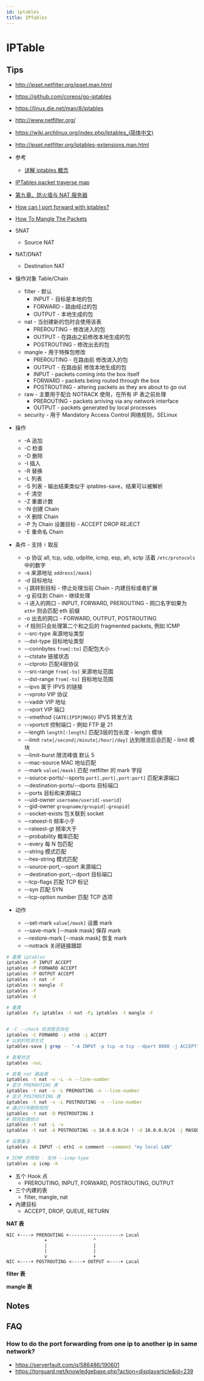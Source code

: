 ```yaml
---
id: iptables
title: IPTables
---
```


# IPTable

## Tips
* http://ipset.netfilter.org/ipset.man.html
* https://github.com/coreos/go-iptables
* https://linux.die.net/man/8/iptables
* http://www.netfilter.org/
* https://wiki.archlinux.org/index.php/Iptables_(简体中文)
* http://ipset.netfilter.org/iptables-extensions.man.html
* 参考
  * [详解 iptables 概念](http://www.zsythink.net/archives/1199)
* [IPTables packet traverse map](http://www.adminsehow.com/2011/09/iptables-packet-traverse-map/)
* [第九章、防火墙与 NAT 服务器](http://cn.linux.vbird.org/linux_server/0250simple_firewall.php)
* [How can I port forward with iptables?](https://serverfault.com/questions/140622)
* [How To Mangle The Packets](https://netfilter.org/documentation/HOWTO/NAT-HOWTO-6.html)

* SNAT
  * Source NAT
* NAT/DNAT
  * Destination NAT
* 操作对象 Table/Chain
  * filter - 默认
    * INPUT - 目标是本地的包
    * FORWARD - 路由经过的包
    * OUTPUT - 本地生成的包
  * nat - 当创建新的包时会使用该表
    * PREROUTING - 修改进入的包
    * OUTPUT - 在路由之前修改本地生成的包
    * POSTROUTING - 修改出去的包
  * mangle - 用于特殊包修改
    * PREROUTING - 在路由前 修改进入的包
    * OUTPUT - 在路由前 修改本地生成的包
    * INPUT - packets coming into the  box  itself
    * FORWARD - packets being routed through the box
    * POSTROUTING - altering packets as they are about to go out
  * raw - 主要用于配合 NOTRACK 使用，在所有 IP 表之前处理
    * PREROUTING - packets  arriving  via  any  network interface
    * OUTPUT - packets generated by local processes
  * security - 用于 Mandatory Access Control 网络规则，SELinux
* 操作
  * -A 追加
  * -C 检查
  * -D 删除
  * -I 插入
  * -R 替换
  * -L 列表
  * -S 列表 - 输出结果类似于 iptables-save，结果可以被解析
  * -F 清空
  * -Z 重置计数
  * -N 创建 Chain
  * -X 删除 Chain
  * -P 为 Chain 设置目标 - ACCEPT DROP REJECT
  * -E 重命名 Chain
* 条件 - 支持 `!` 取反
  * -p 协议 all, tcp, udp, udplite, icmp, esp, ah, sctp 活着 `/etc/protocols ` 中的数字
  * -s 来源地址 `address[/mask]`
  * -d 目标地址
  * -j 跳转到目标 - 停止处理当前 Chain - 内建目标或者扩展
  * -g 前往到 Chain - 继续处理
  * -i 进入的网口 - INPUT, FORWARD, PREROUTING - 网口名字如果为 `eth+` 则会匹配 eth 前缀
  * -o 出去的网口 - FORWARD, OUTPUT, POSTROUTING
  * -f 规则只会处理第二个和之后的 fragmented packets, 例如 ICMP
  * --src-type 来源地址类型
  * --dst-type 目标地址类型
  * --connbytes `from[:to]` 匹配包大小
  * --ctstate 链接状态
  * --ctproto 匹配4层协议
  * --src-range `from[-to]` 来源地址范围
  * --dst-range `from[-to]` 目标地址范围
  * --ipvs 属于 IPVS 的链接
  * --vproto VIP 协议
  * --vaddr VIP 地址
  * --vport VIP 端口
  * --vmethod `{GATE|IPIP|MASQ}` IPVS 转发方法
  * --vportctl 控制端口 - 例如 FTP 是 21
  * --length `length[:length]` 匹配3层的包长度 - length 模块
  * --limit `rate[/second|/minute|/hour|/day]` 达到限流后会匹配 - limit 模块
  * --limit-burst 限流峰值 默认 5
  * --mac-source MAC 地址匹配
  * --mark `value[/mask]` 匹配 netfilter 的 mark 字段
  * --source-ports/--sports `port[,port|,port:port]` 匹配来源端口
  * --destination-ports/--dports 目标端口
  * --ports 目标和来源端口
  * --uid-owner `username/userid[-userid]`
  * --gid-owner `groupname/groupid[-groupid]`
  * --socket-exists 包关联到 socket
  * --rateest-lt 频率小于
  * --rateest-gt 频率大于
  * --probability 概率匹配
  * --every 每 N 包匹配
  * --string 模式匹配
  * --hex-string 模式匹配
  * --source-port,--sport 来源端口
  * --destination-port,--dport 目标端口
  * --tcp-flags 匹配 TCP 标记
  * --syn 匹配 SYN
  * --tcp-option number 匹配 TCP 选项
* 动作
  * --set-mark `value[/mask]` 设置 mark
  * --save-mark [--mask mask] 保存 mark
  * --restore-mark [--mask mask] 恢复 mark
  * --notrack 关闭链接跟踪

   


```bash
# 重置 iptables
iptables -P INPUT ACCEPT
iptables -P FORWARD ACCEPT
iptables -P OUTPUT ACCEPT
iptables -t nat -F
iptables -t mangle -F
iptables -F
iptables -X

# 重置
iptables -F; iptables -t nat -F; iptables -t mangle -F


# -C --check 检测是否存在
iptables -C FORWARD -i eth0 -j ACCEPT 
# 以前的检测方式
iptables-save | grep -- "-A INPUT -p tcp -m tcp --dport 8080 -j ACCEPT"

# 查看状态
iptables -nvL

# 查看 nat 路由表
iptables -t nat -v -L -n --line-number
# 显示 PREROUTING 表
iptables -t nat -v -L PREROUTING -n --line-number
# 显示 POSTROUTING 表
iptables -t nat -v -L POSTROUTING -n --line-number
# 通过行号删除规则
iptables -t nat -D POSTROUTING 3
# 规则处理统计
iptables -t nat -L -v
iptables -t nat -A POSTROUTING -s 10.0.0.0/24 ! -d 10.0.0.0/24 -j MASQUERADE

# 设置备注
iptables -A INPUT -i eth1 -m comment --comment "my local LAN"

# ICMP 的帮助 - 支持 --icmp-type
iptables -p icmp -h
```


* 五个 Hook 点
  * PREROUTING, INPUT, FORWARD, POSTROUTING, OUTPUT
* 三个内建的表
  * filter, mangle, nat
* 內建目标
  * ACCEPT, DROP, QUEUE, RETURN

__NAT 表__
```
NIC +----> PREROUTING +-------------------> Local
              +                 ^
              |                 |
              |                 |
              v                 +
NIC <----+ POSTROUTING <----+ OUTPUT <----+ Local
```

__filter 表__

__mangle 表__


## Notes

## FAQ

### How to do the port forwarding from one ip to another ip in same network?
* https://serverfault.com/q/586486/190601
* https://torguard.net/knowledgebase.php?action=displayarticle&id=239
